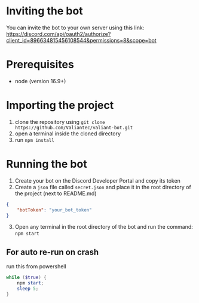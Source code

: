 # Inviting the bot
You can invite the bot to your own server using this link:\
https://discord.com/api/oauth2/authorize?client_id=896634815456108544&permissions=8&scope=bot

# Prerequisites
* node (version 16.9+)

# Importing the project
1. clone the repository using `git clone https://github.com/Valiantec/valiant-bot.git`
2. open a terminal inside the cloned directory
3. run `npm install`

# Running the bot
1. Create your bot on the Discord Developer Portal and copy its token
2. Create a `json` file called `secret.json` and place it in the root directory of the project (next to README.md)
```json
{
    "botToken": "your_bot_token"
}
```
3. Open any terminal in the root directory of the bot and run the command: `npm start`

## For auto re-run on crash
run this from powershell
```ps1
while ($true) {
    npm start;
    sleep 5;
}
```
